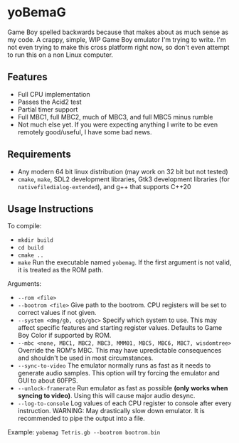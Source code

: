 # yoBemaG
Game Boy spelled backwards because that makes about as much sense as my code. A crappy, simple, WIP Game Boy emulator I'm trying to write. I'm not even trying to make this cross platform right now, so don't even attempt to run this on a non Linux computer.

## Features
* Full CPU implementation
* Passes the Acid2 test
* Partial timer support
* Full MBC1, full MBC2, much of MBC3, and full MBC5 minus rumble
* Not much else yet. If you were expecting anything I write to be even remotely good/useful, I have some bad news.

## Requirements
* Any modern 64 bit linux distribution (may work on 32 bit but not tested)
* `cmake`, `make`, SDL2 development libraries, Gtk3 development libraries (for `nativefiledialog-extended`), and g++ that supports C++20

## Usage Instructions
To compile:
* `mkdir build`
* `cd build`
* `cmake ..`
* `make`
Run the executable named `yobemag`. If the first argument is not valid, it is treated as the ROM path.

Arguments:
* `--rom <file>`
* `--bootrom <file>` Give path to the bootrom. CPU registers will be set to correct values if not given.
* `--system <dmg/gb, cgb/gbc>` Specify which system to use. This may affect specific features and starting register values. Defaults to Game Boy Color if supported by ROM.
* `--mbc <none, MBC1, MBC2, MBC3, MMM01, MBC5, MBC6, MBC7, wisdomtree>` Override the ROM's MBC. This may have upredictable consequences and shouldn't be used in most circumstances.
* `--sync-to-video` The emulator normally runs as fast as it needs to generate audio samples. This option will try forcing the emulator and GUI to about 60FPS.
* `--unlock-framerate` Run emulator as fast as possible **(only works when syncing to video)**. Using this will cause major audio desync.
* `--log-to-console` Log values of each CPU register to console after every instruction. WARNING: May drastically slow down emulator. It is recommended to pipe the output into a file.

Example: `yobemag Tetris.gb --bootrom bootrom.bin`